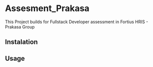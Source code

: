 # Assesment_Prakasa
This Project builds for Fullstack Developer assessment in Fortius HRIS - Prakasa Group


## Instalation


## Usage
